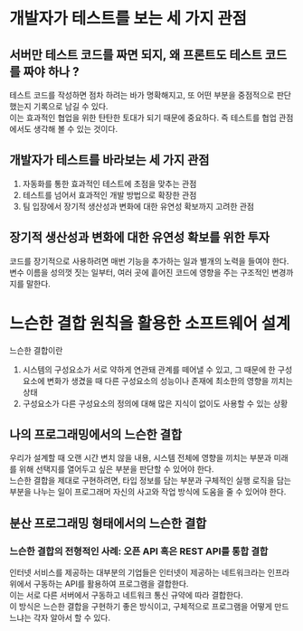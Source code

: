 # 개발자가 테스트를 보는 세 가지 관점

## 서버만 테스트 코드를 짜면 되지, 왜 프론트도 테스트 코드를 짜야 하나 ?

테스트 코드를 작성하면 점차 하려는 바가 명확해지고, 또 어떤 부분을 중점적으로 판단했는지 기록으로 남길 수 있다. <br>
이는 효과적인 협업을 위한 탄탄한 토대가 되기 때문에 중요하다. 즉 테스트를 협업 관점에서도 생각해 볼 수 있는 것이다.

## 개발자가 테스트를 바라보는 세 가지 관점

1. 자동화를 통한 효과적인 테스트에 초점을 맞추는 관점
2. 테스트를 넘어서 효과적인 개발 방법으로 확장한 관점
3. 팀 입장에서 장기적 생산성과 변화에 대한 유연성 확보까지 고려한 관점

## 장기적 생산성과 변화에 대한 유연성 확보를 위한 투자

코드를 장기적으로 사용하려면 매번 기능을 추가하는 일과 별개의 노력을 들여야 한다. <br>
변수 이름을 성의껏 짓는 일부터, 여러 곳에 흩어진 코드에 영향을 주는 구조적인 변경까지를 말한다.

# 느슨한 결합 원칙을 활용한 소프트웨어 설계

느슨한 결합이란

1. 시스템의 구성요소가 서로 약하게 연관돼 관계를 떼어낼 수 있고, 그 때문에 한 구성요소에 변화가 생겼을 때 다른 구성요소의 성능이나 존재에 최소한의 영향을 끼치는 상태
2. 구성요소가 다른 구성요소의 정의에 대해 많은 지식이 없이도 사용할 수 있는 상황

## 나의 프로그래밍에서의 느슨한 결합

우리가 설계할 때 오랜 시간 변치 않을 내용, 시스템 전체에 영향을 끼치는 부분과 미래를 위해 선택지를 열어두고 싶은 부분을 판단할 수 있어야 한다. <br>
느슨한 결합을 제대로 구현하려면, 타입 정보를 담는 부분과 구체적인 실행 로직을 담는 부분을 나누는 일이 프로그래머 자신의 사고와 작업 방식에 도움을 줄 수 있어야 한다.

## 분산 프로그래밍 형태에서의 느슨한 결합

### 느슨한 결합의 전형적인 사례: 오픈 API 혹은 REST API를 통합 결합

인터넷 서비스를 제공하는 대부분의 기업들은 인터넷이 제공하는 네트워크라는 인프라 위에서 구동하는 API를 활용하여 프로그램을 결합한다. <br>
이는 서로 다른 서버에서 구동하고 네트워크 통신 규약에 따라 결합한다. <br>
이 방식은 느슨한 결합을 구현하기 좋은 방식이고, 구체적으로 프로그램을 어떻게 만드느냐는 각자 알아서 할 수 있다.









